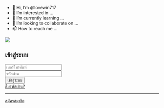 - 👋 Hi, I’m @lovewin717
- 👀 I’m interested in ...
- 🌱 I’m currently learning ...
- 💞️ I’m looking to collaborate on ...
- 📫 How to reach me ...

<!---
lovewin717/lovewin717 is a ✨ special ✨ repository because its `README.md` (this file) appears on your GitHub profile.
You can click the Preview link to take a look at your changes.
---><main role="main">
<div class="text-center"><img class="header-logo" src="#"></<div class="container content login">
             <div class="row">
               <div class="col-lg-12 text-center">
                 <h2 class="mb-1 font-weight-light text-warning">เข้าสู่ระบบ</h2>
               </div>
               <section class="login col-lg-12">
                 <form method="POST" action="https://demo.autosvz.xyz/ajax/login" accept-charset="UTF-8" data-action="reload">
                   <div class="form-group">
                     <input placeholder="เบอร์โทรศัพท์" input-mode="number" required="required" name="phone" type="text" class="form-control form-control-lg text-center">
                   </div>
                   <div class="form-group">
                     <input placeholder="รหัสผ่าน" required="required" id="password" name="password" type="password" value="" class="form-control form-control-lg text-center">
                     <span onclick="showPass('password')" class="fa fa-fw fa-eye field-icon toggle-password"></span>
                   </div>
                   <div class="form-group mb-0">
                     <button type="submit" class="btn btn-warning btn-lg btn-block d-flex align-items-center justify-content-center font-weight-bold font-28">
                       เข้าสู่ระบบ
                     </button>
                   </div>
                   <div class="text-center">
                   <a href="#" class="text-warning">ลืมรหัสผ่าน?</a>
                   </div>
                 </form>
                 <hr>
                 <a href="https://demo.autosvz.xyz/user/register" data-getpage="true" class="btn w-100 btn-light btn-block d-flex align-items-center justify-content-center font-weight-bold font-24">
                   สมัครสมาชิก
                 </a>
               </section>
             </div>
           </div>
         </main>

